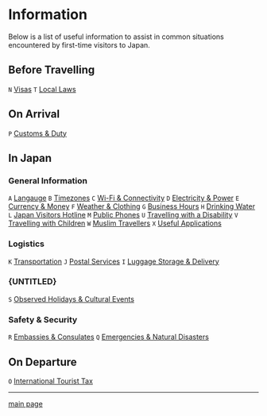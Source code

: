 # Information

Below is a list of useful information to assist in common situations encountered by first-time visitors to Japan.

## Before Travelling
`N` [Visas](visas.md)
`T` [Local Laws](local-laws.md)

## On Arrival
`P` [Customs & Duty](customs-and-duty.md)

## In Japan
### General Information
`A` [Langauge](language.md)
`B` [Timezones](timezones.md)
`C` [Wi-Fi & Connectivity](wifi-and-connectivity.md)
`D` [Electricity & Power](electricity-and-power.md)
`E` [Currency & Money](currency-and-money.md)
`F` [Weather & Clothing](weather-and-clothing.md)
`G` [Business Hours](business-hours.md)
`H` [Drinking Water](drinking-water.md)
`L` [Japan Visitors Hotline](japan-visitors-hotline.md)
`M` [Public Phones](public-phones.md)
`U` [Travelling with a Disability](travelling-with-a-disability.md)
`V` [Travelling with Children](travelling-with-children.md)
`W` [Muslim Travellers](muslim-travellers.md)
`X` [Useful Applications](useful-applications.md)

### Logistics
`K` [Transportation](transportation.md)
`J` [Postal Services](postal-service.md)
`I` [Luggage Storage & Delivery](luggage-storage-and-delivery.md)

### \{UNTITLED\}
`S` [Observed Holidays & Cultural Events](observed-holidays-and-cultural-events.md)

### Safety & Security
`R` [Embassies & Consulates](embassies-and-consulates.md)
`Q` [Emergencies & Natural Disasters](emergencies-and-natural-disasters.md)

## On Departure
`O` [International Tourist Tax](international-tourist-tax.md)

---

[main page](../)
